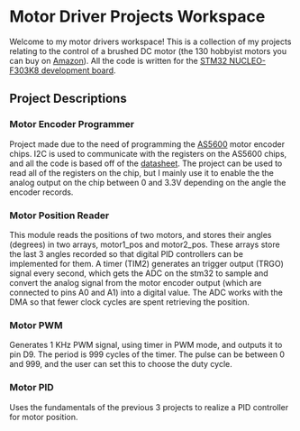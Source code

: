 # Motor Driver Projects Workspace

Welcome to my motor drivers workspace! This is a collection of my projects relating to the control of a brushed DC motor (the 130 hobbyist motors you can buy on 
[Amazon](https://www.amazon.com/EUDAX-Strong-Magnetic-Electric-Control/dp/B078MR3H45/ref=sr_1_6?dib=eyJ2IjoiMSJ9.Mi12UooWtkp3PWu2Z6tXafIic6M0ilyJrYsl1jk9aac-xZxBIBXfPDNZZhVbgp8u-3IMtRl0HF8KxVue0eU04tiCkusHrIS3g0qXWnSmOvxhppvvnclhw-HVnOTGHb-ilcCqeCso6MpGV5Z4JQBvUn1u8E7UYdM6qoMjjDWm7a2lRa5se4qkOD_7oMvxKQtrgYltrTegXI0lGJZI4lkUEodLs8D83AW1akrHUWJ6jtWwhv7hgMwpcgbftKdDYS9Pcs-4tzcQW-fxjXw2MgJIZm8Cc2-TARSGuAwsssESM_0.WBXoqtZVDjbgOsXRFmrOjTV-M3FtOEI8N8Tqyi750Vc&dib_tag=se&keywords=130+motor&qid=1747979369&sr=8-6)). All the code is written for the
[STM32 NUCLEO-F303K8 development board](https://estore.st.com/en/products/evaluation-tools/product-evaluation-tools/mcu-mpu-eval-tools/stm32-mcu-mpu-eval-tools/stm32-nucleo-boards/nucleo-f303k8.html).

## Project Descriptions
### Motor Encoder Programmer
Project made due to the need of programming the 
[AS5600](https://www.amazon.com/Alinan-Magnetic-Precision-Induction-Measurement/dp/B09QYC916Q/ref=sr_1_4?crid=1SV0JS444KX5K&dib=eyJ2IjoiMSJ9.YZizyEOTJGdbWMdPyBu7o8_cRRzTCm89DuGdPAFj5Ki68YsJLYF_Hpv_lazIelp2fKh9iyoTalWdotBEC8uFNMCL_RoMzuClUFsxKW2oNV9L4Qzm9mGPkHGN_SCfMfPP_3I_tEYE9PBRf3rOb7ZHZsk7C5xpygdguLrTKK-QwHpA-zZ8IN97YgFH73l6gyWbUty9vB7XpHKspo5bnsJKcUl5iWjP4svVtcf7bC2noSo.JE2igM9cCutbMAtuO9a89v-P-EsS8AmG-5HIm1QTDoQ&dib_tag=se&keywords=as5600+motor+encoder&qid=1747979707&sprefix=as5600+motor+encode%2Caps%2C179&sr=8-4) 
motor encoder chips. I2C is used to communicate with the registers on the AS5600 chips, and all the code is based off of the 
[datasheet](https://files.seeedstudio.com/wiki/Grove-12-bit-Magnetic-Rotary-Position-Sensor-AS5600/res/Magnetic%20Rotary%20Position%20Sensor%20AS5600%20Datasheet.pdf). 
The project can be used to read all of the registers on the chip, but I mainly use it to enable the the analog output on the chip between 0 
and 3.3V depending on the angle the encoder records. 

### Motor Position Reader
This module reads the positions of two motors, and stores their angles (degrees) in two arrays, motor1_pos and motor2_pos. These arrays store the last 3 angles recorded so that digital PID controllers can be implemented for them. A timer (TIM2) generates an trigger output (TRGO) signal every second, which gets the ADC on the stm32 to sample and convert the analog signal from the motor encoder output (which are connected to pins A0 and A1) into a digital value. The ADC works with the DMA so that fewer clock cycles are spent retrieving the position.

### Motor PWM 
Generates 1 KHz PWM signal, using timer in PWM mode, and outputs it to pin D9. The period is 999 cycles of the timer. The pulse can be between 0 and 999, and the user can set this to choose the duty cycle.

### Motor PID
Uses the fundamentals of the previous 3 projects to realize a PID controller for motor position. 